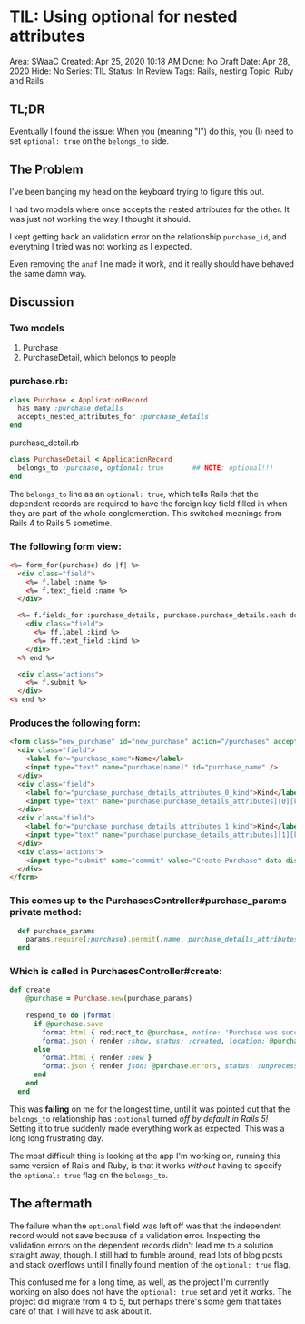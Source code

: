 # TIL: Using optional for nested attributes

Area: SWaaC
Created: Apr 25, 2020 10:18 AM
Done: No
Draft Date: Apr 28, 2020
Hide: No
Series: TIL
Status: In Review
Tags: Rails, nesting
Topic: Ruby and Rails

## TL;DR

Eventually I found the issue: When you (meaning "I") do this, you (I) need to set `optional: true` on the `belongs_to` side.

## The Problem

I've been banging my head on the keyboard trying to figure this out.

I had two models where once accepts the nested attributes for the other. It was just not working the way I thought it should. 

I kept getting back an validation error on the relationship `purchase_id`, and everything I tried was not working as I expected.

Even removing the `anaf` line made it work, and it really should have behaved the same damn way.

## Discussion

### Two models

1. Purchase
2. PurchaseDetail, which belongs to people

### purchase.rb:

```ruby
class Purchase < ApplicationRecord
  has_many :purchase_details
  accepts_nested_attributes_for :purchase_details
end
```

purchase_detail.rb

```ruby
class PurchaseDetail < ApplicationRecord
  belongs_to :purchase, optional: true       ## NOTE: optional!!!
end
```

The `belongs_to` line as an `optional: true`, which tells Rails that the dependent records are required to have the foreign key field filled in when they are part of the whole conglomeration. This switched meanings from Rails 4 to Rails 5 sometime.

### The following form view:

```html
<%= form_for(purchase) do |f| %>
  <div class="field">
    <%= f.label :name %>
    <%= f.text_field :name %>
  </div>

  <%= f.fields_for :purchase_details, purchase.purchase_details.each do |ff| %>
    <div class="field">
      <%= ff.label :kind %>
      <%= ff.text_field :kind %>
    </div> 
  <% end %>

  <div class="actions">
    <%= f.submit %>
  </div>
<% end %>
```

### Produces the following form:

```html
<form class="new_purchase" id="new_purchase" action="/purchases" accept-charset="UTF-8" method="post"><input name="utf8" type="hidden" value="&#x2713;" /><input type="hidden" name="authenticity_token" value="68IcN2OakPU+T2Y0SdbckzQPIrAN7XKoeaHxHD8JLB0KnCblSMaC78tHziLSm6orY8htBDDpwjSgNi5G+pt6hQ==" />
  <div class="field">
    <label for="purchase_name">Name</label>
    <input type="text" name="purchase[name]" id="purchase_name" />
  </div>
  <div class="field">
    <label for="purchase_purchase_details_attributes_0_kind">Kind</label>
    <input type="text" name="purchase[purchase_details_attributes][0][kind]" id="purchase_purchase_details_attributes_0_kind" />
  </div> 
  <div class="field">
    <label for="purchase_purchase_details_attributes_1_kind">Kind</label>
    <input type="text" name="purchase[purchase_details_attributes][1][kind]" id="purchase_purchase_details_attributes_1_kind" />
  </div> 
  <div class="actions">
    <input type="submit" name="commit" value="Create Purchase" data-disable-with="Create Purchase" />
  </div>
</form>
```

### This comes up to the PurchasesController#purchase_params private method:

```ruby
  def purchase_params
    params.require(:purchase).permit(:name, purchase_details_attributes: [:id, :kind])
  end
```

### Which is called in PurchasesController#create:

```ruby
def create
    @purchase = Purchase.new(purchase_params)
    
    respond_to do |format|
      if @purchase.save
        format.html { redirect_to @purchase, notice: 'Purchase was successfully created.' }
        format.json { render :show, status: :created, location: @purchase }
      else
        format.html { render :new }
        format.json { render json: @purchase.errors, status: :unprocessable_entity }
      end
    end
  end
```

This was **failing** on me for the longest time, until it was pointed out that the `belongs_to` relationship has `:optional` turned *off by default in Rails 5!* Setting it to true suddenly made everything work as expected. This was a long long frustrating day.

The most difficult thing is looking at the app I'm working on, running this same version of Rails and Ruby, is that it works *without* having to specify the `optional: true` flag on the `belongs_to`. 

## The aftermath

The failure when the `optional` field was left off was that the independent record would not save because of a validation error. Inspecting the validation errors on the dependent records didn't lead me to a solution straight away, though. I still had to fumble around, read lots of blog posts and stack overflows until I finally found mention of the `optional: true` flag.

This confused me for a long time, as well, as the project I'm currently working on also does not have the `optional: true` set and yet it works. The project did migrate from 4 to 5, but perhaps there's some gem that takes care of that. I will have to ask about it.
